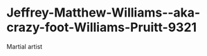 Jeffrey-Matthew-Williams--aka-crazy-foot-Williams-Pruitt-9321
=============================================================

Martial artist